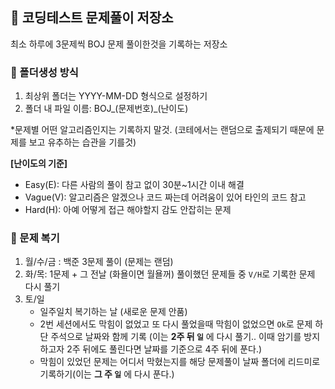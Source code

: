 ## 📌 코딩테스트 문제풀이 저장소
최소 하루에 3문제씩 BOJ 문제 풀이한것을 기록하는 저장소

### 💌 폴더생성 방식
1. 최상위 폴더는 YYYY-MM-DD 형식으로 설정하기
2. 폴더 내 파일 이름: BOJ_(문제번호)_(난이도)

*문제별 어떤 알고리즘인지는 기록하지 말것. (코테에서는 랜덤으로 출제되기 때문에 문제를 보고 유추하는 습관을 기를것)

**[난이도의 기준]**
- Easy(E): 다른 사람의 풀이 참고 없이 30분~1시간 이내 해결 
- Vague(V): 알고리즘은 알겠으나 코드 짜는데 어려움이 있어 타인의 코드 참고
- Hard(H): 아예 어떻게 접근 해야할지 감도 안잡히는 문제 

### 🥶 문제 복기 
1. 월/수/금 : 백준 3문제 풀이 (문제는 랜덤)
2. 화/목: 1문제 + 그 전날 (화욜이면 월욜꺼) 풀이했던 문제들 중 `V/H`로 기록한 문제 다시 풀기  
3. 토/일
    - 일주일치 복기하는 날 (새로운 문제 안품)
    - 2번 세션에서도 막힘이 없었고 또 다시 풀었을때 막힘이 없었으면 `Ok`로 문제 하단 주석으로 날짜와 함께 기록 (이는 **2주 뒤 `일`** 에 다시 풀기.. 이때 암기를 방지하고자 2주 뒤에도 풀린다면 날짜를 기준으로 4주 뒤에 푼다.)
    - 막힘이 있었던 문제는 어디서 막혔는지를 해당 문제풀이 날짜 폴더에 리드미로 기록하기(이는 **그 주 `일`** 에 다시 푼다.)